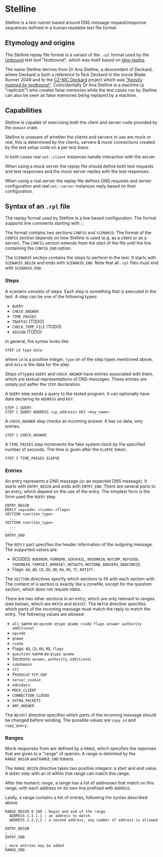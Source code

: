 # Stelline

Stelline is a test runner based around DNS message request/response sequences defined in a human readable text file format.

## Etymology and origins

The Stelline replay file format is a variant of the `.rpl` format used by the [Unbound](https://www.unbound.net/) test tool "testbound", which was itself based on [ldns-testns](https://nlnetlabs.nl/projects/ldns/about/).

The name Stelline derives from Dr Ana Stelline, a descendant of Deckard, where Deckard is both a reference to Rick Deckard in the movie Blade Runner 2049 and to the [CZ-NIC Deckard](https://github.com/CZ-NIC/deckard) project which was [_"heavily inspired by testbound"_](https://lists.nlnetlabs.nl/pipermail/unbound-users/2017-March/004699.html). Coincidentally Dr Ana Stelline is a machine (a "replicant") who creates false memories while the test cases run by Stelline can also be seen as false memories being replayed by a machine.

## Capabilities

Stelline is capable of exercising both the client and server code provided by the `domain` crate.

Stelline is unaware of whether the clients and servers in use are mock or real, this is determined by the clients, servers & mock connections created by the test setup code on a per test basis.

In both cases real `net::client` instances handle interaction with the server.

When using a mock server the replay file should define both test requests and test responses and the mock server replies with the test responses.

When using a real server the replay file defines DNS requests and server configuration and real `net::server` instances reply based on their configuration.

## Syntax of an `.rpl` file


The replay format used by Stelline is a line based configuration. The format supports line comments starting with `;`.

The format contains two sections `CONFIG` and `SCENARIO`. The format of the `CONFIG` section depends on how Stelline is used (e.g. as a client or as a server). The `CONFIG` section extends from the start of the file until the line containing the `CONFIG_END` option.

The `SCENARIO` section contains the steps to perform in the test. It starts with `SCENARIO_BEGIN` and ends with `SCENARIO_END`. Note that all `.rpl` files must end with `SCENARIO_END`.

### Steps
A scenario consists of steps. Each step is something that is executed in the test. A step can be one of the following types:

- `QUERY`
- `CHECK_ANSWER`
- `TIME_PASSES`
- `TRAFFIC` (TODO)
- `CHECK_TEMP_FILE` (TODO)
- `ASSIGN` (TODO)

In general, the syntax looks like:

```
STEP id type data
```

where `id` is a positive integer, `type` on of the step types mentioned above, and `data` is the data for the step.

Steps of types `QUERY` and `CHECK_ANSWER` have entries associated with them, which are textual representations of DNS messages. These entries are simply put aafter the `STEP` declaration.

A `QUERY` step sends a query to the tested program. It can optionally have data declaring its `ADDRESS` and `KEY`:

```
STEP 1 QUERY
STEP 1 QUERY ADDRESS <ip_address> KEY <key_name>  
```

A `CHECK_ANSWER` step checks an incoming answer. It has no data, only entries.

```
STEP 1 CHECK_ANSWER
```

A `TIME_PASSES` step increments the fake system clock by the specified number of seconds. The time is given after the `ELAPSE` token.

```
STEP 1 TIME_PASSES ELAPSE
```

### Entries

An entry represents a DNS message (or an expected DNS message). It starts with `ENTRY_BEGIN` and ends with `ENTRY_END`. There are several parts to an entry, which depend on the use of the entry. The simplest form is the form used the `QUERY` step:

```
ENTRY_BEGIN
REPLY <opcode> <rcode> <flags>
SECTION <section_type>
  ...
SECTION <section_type>
  ...
...
ENTRY_END
```

The `REPLY` part specifies the header information of the outgoing message. The supported values are:

 - RCODES: `NOERROR`, `FORMERR`, `SERVFAIL`, `NXDOMAIN`, `NOTIMP`, `REFUSED`, `YXDOMAIN`, `YXRRSET`, `NXRRSET`, `NOTAUTH`, `NOTZONE`, `BADVERS`, `BADCOOKIE`.
 - Flags: `AA`, `AD`, `CD`, `DO`, `QR`, `RA`, `RD`, `TC`, `NOTIFY`.

The `SECTION` directives specify which sections to fill with each section with. The content of a section is exactly like a zonefile, except for the question section, which does not require rdata.

There are two other sections in an entry, which are only relevant to ranges (see below), which are `MATCH` and `ADJUST`. The `MATCH` directive specifies which parts of the incoming message must match the reply to match the entry. The following values are allowed:

- `all`: same as `opcode qtype qname rcode flags answer authority additional`
- `opcode`
- `qname`
- `rcode`
- Flags: `AD`, `CD`, `DO`, `RD`, `flags`
- `question`: same as `qtype qname`
- Sections: `answer`, `authority`, `additional`
- `subdomain`
- `ttl`
- Protocol: `TCP`, `UDP`
- `server_cookie`
- `ednsdata`
- `MOCK_CLIENT`
- `CONNECTION_CLOSED`
- `EXTRA_PACKETS`
- `ANY_ANSWER`

The `ADJUST` directive specifies which parts of the incoming message should be changed before sending. The possible values are `copy_id` and `copy_query`.

### Ranges

Mock responses from are defined by a `RANGE`, which specifies the reponses that are given to a "range" of queries. A range is delimited by the `RANGE_BEGIN` and `RANGE_END` tokens.

The `RANGE_BEGIN` directive takes two positive integers: a start and end value. A `QUERY` step with an id within that range can match this range.

After the numeric range, a range has a list of addresses that match on this range, with each address on its own line prefixed with `ADDRESS`.

Lastly, a range contains a list of entries, following the syntax described above.

```
RANGE_BEGIN 0 100 ; begin and end of the range
  ADDRESS 1.1.1.1 ; an address to match
  ADDRESS 2.2.2.2 ; a second address, any number of address is allowed

ENTRY_BEGIN
; ... 
ENTRY_END

; more entries may be added
RANGE_END
```
